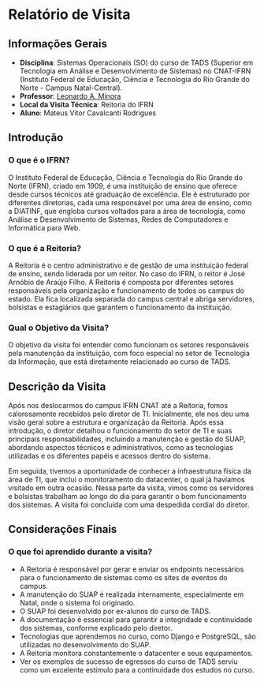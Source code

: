 # Relatório de Visita

## Informações Gerais
- **Disciplina**: Sistemas Operacionais (SO) do curso de TADS (Superior em Tecnologia em Análise e Desenvolvimento de Sistemas) no CNAT-IFRN (Instituto Federal de Educação, Ciência e Tecnologia do Rio Grande do Norte - Campus Natal-Central).
- **Professor**: [Leonardo A. Minora](https://github.com/leonardo-minora)
- **Local da Visita Técnica**: Reitoria do IFRN
- **Aluno**: Mateus Vitor Cavalcanti Rodrigues

## Introdução
### O que é o IFRN?
O Instituto Federal de Educação, Ciência e Tecnologia do Rio Grande do Norte (IFRN), criado em 1909, é uma instituição de ensino que oferece desde cursos técnicos até graduação de excelência. Ele é estruturado por diferentes diretorias, cada uma responsável por uma área de ensino, como a DIATINF, que engloba cursos voltados para a área de tecnologia, como Análise e Desenvolvimento de Sistemas, Redes de Computadores e Informática para Web.

### O que é a Reitoria?
A Reitoria é o centro administrativo e de gestão de uma instituição federal de ensino, sendo liderada por um reitor. No caso do IFRN, o reitor é José Arnóbio de Araújo Filho. A Reitoria é composta por diferentes setores responsáveis pela organização e funcionamento de todos os campus do estado. Ela fica localizada separada do campus central e abriga servidores, bolsistas e estagiários que garantem o funcionamento da instituição.

### Qual o Objetivo da Visita?
O objetivo da visita foi entender como funcionam os setores responsáveis pela manutenção da instituição, com foco especial no setor de Tecnologia da Informação, que está diretamente relacionado ao curso de TADS.

## Descrição da Visita
Após nos deslocarmos do campus IFRN CNAT até a Reitoria, fomos calorosamente recebidos pelo diretor de TI. Inicialmente, ele nos deu uma visão geral sobre a estrutura e organização da Reitoria. Após essa introdução, o diretor detalhou o funcionamento do setor de TI e suas principais responsabilidades, incluindo a manutenção e gestão do SUAP, abordando aspectos técnicos e administrativos, como as tecnologias utilizadas e os diferentes papéis e acessos dentro do sistema.

Em seguida, tivemos a oportunidade de conhecer a infraestrutura física da área de TI, que inclui o monitoramento do datacenter, o qual já havíamos visitado em outra ocasião. Nessa parte da visita, vimos como os servidores e bolsistas trabalham ao longo do dia para garantir o bom funcionamento dos sistemas. A visita foi concluída com uma despedida cordial do diretor.

## Considerações Finais
### O que foi aprendido durante a visita?
- A Reitoria é responsável por gerar e enviar os endpoints necessários para o funcionamento de sistemas como os sites de eventos do campus.
- A manutenção do SUAP é realizada internamente, especialmente em Natal, onde o sistema foi originado.
- O SUAP foi desenvolvido por ex-alunos do curso de TADS.
- A documentação é essencial para garantir a integridade e continuidade dos sistemas, conforme explicado pelo diretor.
- Tecnologias que aprendemos no curso, como Django e PostgreSQL, são utilizadas no desenvolvimento do SUAP.
- A Reitoria monitora constantemente o datacenter e seus equipamentos.
- Ver os exemplos de sucesso de egressos do curso de TADS serviu como um excelente estímulo para a continuidade dos estudos no curso.
